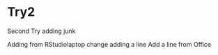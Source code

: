 # Try2
Second Try
adding junk

Adding from RStudiolaptop change
adding a line
Add a line from Office
